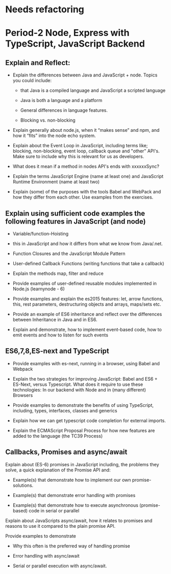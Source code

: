 # Needs refactoring

# Period-2 Node, Express with TypeScript, JavaScript Backend 

## Explain and Reflect:
- Explain the differences between Java and JavaScript + node. Topics you could include:

  - that Java is a compiled language and JavaScript a scripted language

  -  Java is both a language and a platform

  - General differences in language features.

  - Blocking vs. non-blocking

- Explain generally about node.js, when it “makes sense” and npm, and how it “fits” into the node echo system.

- Explain about the Event Loop in JavaScript, including terms like; blocking, non-blocking, event loop, callback queue and "other" API's. Make sure to include why this is relevant for us as developers.

- What does it mean if a method in nodes API's ends with xxxxxxSync?

- Explain the terms JavaScript Engine (name at least one) and JavaScript Runtime Environment (name at least two)

- Explain (some) of the purposes with the tools Babel and WebPack and how they differ from each other. Use examples from the exercises.

## Explain using sufficient code examples the following features in JavaScript (and node)

- Variable/function-Hoisting

- this in JavaScript and how it differs from what we know from Java/.net.

- Function Closures and the JavaScript Module Pattern

- User-defined Callback Functions (writing functions that take a callback)

- Explain the methods map, filter and reduce

- Provide examples of user-defined reusable modules implemented in Node.js (learnynode - 6)

- Provide examples and explain the es2015 features: let, arrow functions, this, rest parameters, destructuring objects and arrays,   maps/sets etc.

- Provide an example of ES6 inheritance and reflect over the differences between Inheritance in Java and in ES6.

- Explain and demonstrate, how to implement event-based code, how to emit events and how to listen for such events

## ES6,7,8,ES-next and TypeScript

- Provide examples with es-next, running in a browser, using Babel and Webpack

- Explain the two strategies for improving JavaScript: Babel and ES6 + ES-Next, versus Typescript. What does it require to use these technologies: In our backend with Node and in (many different) Browsers

- Provide examples to demonstrate the benefits of using TypeScript, including, types, interfaces, classes and generics

- Explain how we can get typescript code completion for external imports.

- Explain the ECMAScript Proposal Process for how new features are added to the language (the TC39 Process)

## Callbacks, Promises and async/await
Explain about (ES-6) promises in JavaScript including, the problems they solve, a quick explanation of the Promise API and:

- Example(s) that demonstrate how to implement our own promise-solutions.

- Example(s) that demonstrate error handling with promises

- Example(s) that demonstrate how to execute asynchronous (promise-based) code in serial or parallel

Explain about JavaScripts async/await, how it relates to promises and reasons to use it compared to the plain promise API.

Provide examples to demonstrate
- Why this often is the preferred way of handling promise
  
-  Error handling with async/await
  
- Serial or parallel execution with async/await.

